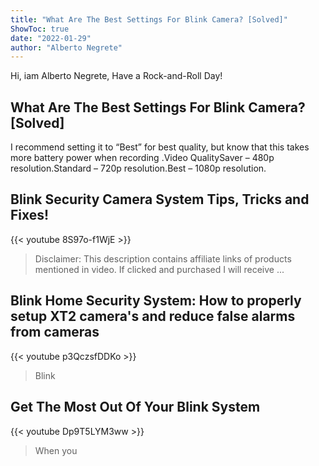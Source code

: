 ```yaml
---
title: "What Are The Best Settings For Blink Camera? [Solved]"
ShowToc: true 
date: "2022-01-29"
author: "Alberto Negrete" 
---
```


Hi, iam Alberto Negrete, Have a Rock-and-Roll Day!
## What Are The Best Settings For Blink Camera? [Solved]
I recommend setting it to “Best” for best quality, but know that this takes more battery power when recording
.Video QualitySaver – 480p resolution.Standard – 720p resolution.Best – 1080p resolution.

## Blink Security Camera System Tips, Tricks and Fixes!
{{< youtube 8S97o-f1WjE >}}
>Disclaimer: This description contains affiliate links of products mentioned in video. If clicked and purchased I will receive ...

## Blink Home Security System: How to properly setup XT2 camera's and reduce false alarms from cameras
{{< youtube p3QczsfDDKo >}}
>Blink

## Get The Most Out Of Your Blink System
{{< youtube Dp9T5LYM3ww >}}
>When you 

